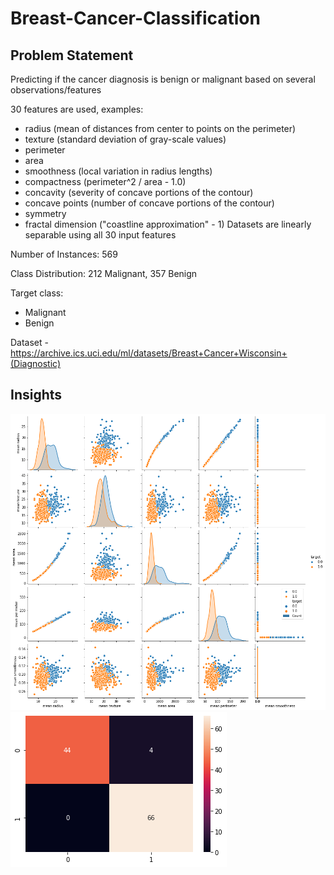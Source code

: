 # Breast-Cancer-Classification

## Problem Statement
Predicting if the cancer diagnosis is benign or malignant based on several observations/features

30 features are used, examples:

  - radius (mean of distances from center to points on the perimeter)
  - texture (standard deviation of gray-scale values)
  - perimeter
  - area
  - smoothness (local variation in radius lengths)
  - compactness (perimeter^2 / area - 1.0)
  - concavity (severity of concave portions of the contour)
  - concave points (number of concave portions of the contour)
  - symmetry 
  - fractal dimension ("coastline approximation" - 1)
Datasets are linearly separable using all 30 input features

Number of Instances: 569

Class Distribution: 212 Malignant, 357 Benign

Target class:

   - Malignant
   - Benign

Dataset - https://archive.ics.uci.edu/ml/datasets/Breast+Cancer+Wisconsin+(Diagnostic)

## Insights

![alt text](https://github.com/sandeepan1999/Breast-Cancer-Classification/blob/master/subplot.png "Subplot")
![alt text](https://github.com/sandeepan1999/Breast-Cancer-Classification/blob/master/confusion_matrix.png "Confusion Matrix")

